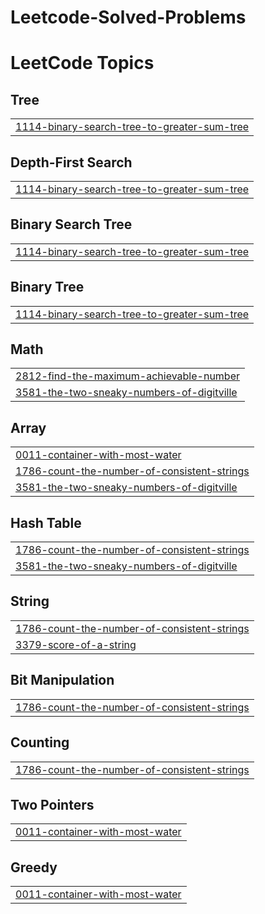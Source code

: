 # Leetcode-Solved-Problems
<!---LeetCode Topics Start-->
# LeetCode Topics
## Tree
|  |
| ------- |
| [1114-binary-search-tree-to-greater-sum-tree](https://github.com/akhilesh-online/Leetcode-Solved-Problems/tree/master/1114-binary-search-tree-to-greater-sum-tree) |
## Depth-First Search
|  |
| ------- |
| [1114-binary-search-tree-to-greater-sum-tree](https://github.com/akhilesh-online/Leetcode-Solved-Problems/tree/master/1114-binary-search-tree-to-greater-sum-tree) |
## Binary Search Tree
|  |
| ------- |
| [1114-binary-search-tree-to-greater-sum-tree](https://github.com/akhilesh-online/Leetcode-Solved-Problems/tree/master/1114-binary-search-tree-to-greater-sum-tree) |
## Binary Tree
|  |
| ------- |
| [1114-binary-search-tree-to-greater-sum-tree](https://github.com/akhilesh-online/Leetcode-Solved-Problems/tree/master/1114-binary-search-tree-to-greater-sum-tree) |
## Math
|  |
| ------- |
| [2812-find-the-maximum-achievable-number](https://github.com/akhilesh-online/Leetcode-Solved-Problems/tree/master/2812-find-the-maximum-achievable-number) |
| [3581-the-two-sneaky-numbers-of-digitville](https://github.com/akhilesh-online/Leetcode-Solved-Problems/tree/master/3581-the-two-sneaky-numbers-of-digitville) |
## Array
|  |
| ------- |
| [0011-container-with-most-water](https://github.com/akhilesh-online/Leetcode-Solved-Problems/tree/master/0011-container-with-most-water) |
| [1786-count-the-number-of-consistent-strings](https://github.com/akhilesh-online/Leetcode-Solved-Problems/tree/master/1786-count-the-number-of-consistent-strings) |
| [3581-the-two-sneaky-numbers-of-digitville](https://github.com/akhilesh-online/Leetcode-Solved-Problems/tree/master/3581-the-two-sneaky-numbers-of-digitville) |
## Hash Table
|  |
| ------- |
| [1786-count-the-number-of-consistent-strings](https://github.com/akhilesh-online/Leetcode-Solved-Problems/tree/master/1786-count-the-number-of-consistent-strings) |
| [3581-the-two-sneaky-numbers-of-digitville](https://github.com/akhilesh-online/Leetcode-Solved-Problems/tree/master/3581-the-two-sneaky-numbers-of-digitville) |
## String
|  |
| ------- |
| [1786-count-the-number-of-consistent-strings](https://github.com/akhilesh-online/Leetcode-Solved-Problems/tree/master/1786-count-the-number-of-consistent-strings) |
| [3379-score-of-a-string](https://github.com/akhilesh-online/Leetcode-Solved-Problems/tree/master/3379-score-of-a-string) |
## Bit Manipulation
|  |
| ------- |
| [1786-count-the-number-of-consistent-strings](https://github.com/akhilesh-online/Leetcode-Solved-Problems/tree/master/1786-count-the-number-of-consistent-strings) |
## Counting
|  |
| ------- |
| [1786-count-the-number-of-consistent-strings](https://github.com/akhilesh-online/Leetcode-Solved-Problems/tree/master/1786-count-the-number-of-consistent-strings) |
## Two Pointers
|  |
| ------- |
| [0011-container-with-most-water](https://github.com/akhilesh-online/Leetcode-Solved-Problems/tree/master/0011-container-with-most-water) |
## Greedy
|  |
| ------- |
| [0011-container-with-most-water](https://github.com/akhilesh-online/Leetcode-Solved-Problems/tree/master/0011-container-with-most-water) |
<!---LeetCode Topics End-->